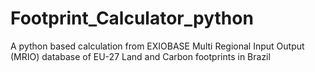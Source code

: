 # Footprint_Calculator_python
A python based calculation from EXIOBASE Multi Regional Input Output (MRIO) database of EU-27 Land and Carbon footprints in Brazil
